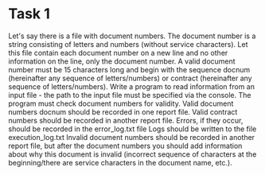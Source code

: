 # Task 1
Let's say there is a file with document numbers.
The document number is a string consisting of letters and numbers (without service characters).
Let this file contain each document number on a new line and no other information on the line, only the document number.
A valid document number must be 15 characters long and begin with the sequence docnum (hereinafter any sequence of letters/numbers) or contract (hereinafter any sequence of letters/numbers).
Write a program to read information from an input file - the path to the input file must be specified via the console.
The program must check document numbers for validity.
Valid document numbers docnum should be recorded in one report file.
Valid contract numbers should be recorded in another report file.
Errors, if they occur, should be recorded in the error_log.txt file
Logs should be written to the file execution_log.txt
Invalid document numbers should be recorded in another report file, but after the document numbers you should add information about why this document is invalid (incorrect sequence of characters at the beginning/there are service characters in the document name, etc.).
